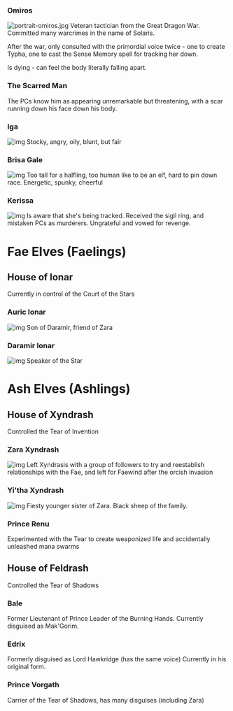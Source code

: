 ### Omiros
![portrait-omiros.jpg](portrait-omiros.jpg)
Veteran tactician from the Great Dragon War. Committed many warcrimes in the name of Solaris.

After the war, only consulted with the primordial voice twice - one to create Typha, one to cast the 
Sense Memory spell for tracking her down.

Is dying - can feel the body literally falling apart.

### The Scarred Man
The PCs know him as appearing unremarkable but threatening, with a scar running down his face down his body.

### Iga
![img](portrait-iga.jpg)
Stocky, angry, oily, blunt, but fair

### Brisa Gale
![img](portrait-brisa.jpg)
Too tall for a halfling, too human like to be an elf, hard to pin down race.
Energetic, spunky, cheerful

### Kerissa
![img](portrait-kerissa.jpg)
Is aware that she's being tracked. Received the sigil ring, and mistaken PCs as murderers.
Ungrateful and vowed for revenge.

# Fae Elves (Faelings)

## House of Ionar
Currently in control of the Court of the Stars

### Auric Ionar
![img](portrait-auric.jpg)
Son of Daramir, friend of Zara

### Daramir Ionar
![img](portrait-daramir.jpg)
Speaker of the Star

# Ash Elves (Ashlings)

## House of Xyndrash
Controlled the Tear of Invention

### Zara Xyndrash
![img](portrait-zara.jpg)
Left Xyndrasis with a group of followers to try and reestablish relationships with the Fae,
and left for Faewind after the orcish invasion

### Yi'tha Xyndrash
![img](portrait-yitha.jpeg)
Fiesty younger sister of Zara. Black sheep of the family.

### Prince Renu
Experimented with the Tear to create weaponized life and accidentally unleashed mana swarms

## House of Feldrash
Controlled the Tear of Shadows

### Bale
Former Lieutenant of Prince Leader of the Burning Hands.
Currently disguised as Mak'Gorim.

### Edrix
Formerly disguised as Lord Hawkridge (has the same voice)
Currently in his original form.

### Prince Vorgath
Carrier of the Tear of Shadows, has many disguises (including Zara)